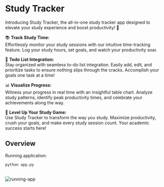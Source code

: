 # Study Tracker
Introducing Study Tracker, the all-in-one study tracker app designed to elevate your study experience and boost productivity! 🚀
<br/>

📚 <b>Track Study Time:</b><br/>
Effortlessly monitor your study sessions with our intuitive time-tracking feature. Log your study hours, set goals, and watch your productivity soar.

📅 <b>Todo List Integration:</b><br/>
Stay organized with seamless to-do list integration. Easily add, edit, and prioritize tasks to ensure nothing slips through the cracks. Accomplish your goals one task at a time!

📊 <b>Visualize Progress:</b><br/>
Witness your progress in real time with an insightful table chart. Analyze study patterns, identify peak productivity times, and celebrate your achievements along the way.

🚀 <b>Level Up Your Study Game:</b><br/>
Use Study Tracker to transform the way you study. Maximize productivity, crush your goals, and make every study session count. Your academic success starts here!
## Overview
Running application:<br/>
```
python app.py
```
<br/>
<img src="https://i.ibb.co/StPb2r8/running-app.png" alt="running-app" border="0">
